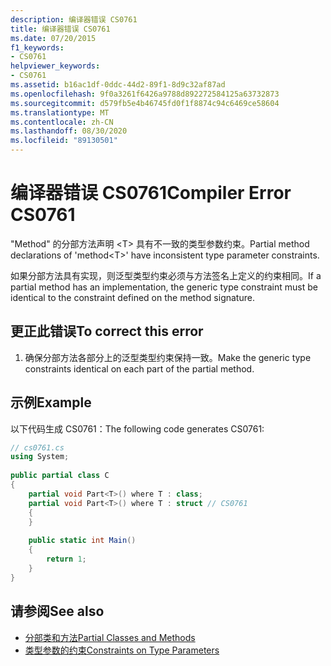 ```yaml
---
description: 编译器错误 CS0761
title: 编译器错误 CS0761
ms.date: 07/20/2015
f1_keywords:
- CS0761
helpviewer_keywords:
- CS0761
ms.assetid: b16ac1df-0ddc-44d2-89f1-8d9c32af87ad
ms.openlocfilehash: 9f0a3261f6426a9788d892272584125a63732873
ms.sourcegitcommit: d579fb5e4b46745fd0f1f8874c94c6469ce58604
ms.translationtype: MT
ms.contentlocale: zh-CN
ms.lasthandoff: 08/30/2020
ms.locfileid: "89130501"
---
```

# <a name="compiler-error-cs0761"></a><span data-ttu-id="50d90-103">编译器错误 CS0761</span><span class="sxs-lookup"><span data-stu-id="50d90-103">Compiler Error CS0761</span></span>
<span data-ttu-id="50d90-104">"Method" 的分部方法声明 \<T> 具有不一致的类型参数约束。</span><span class="sxs-lookup"><span data-stu-id="50d90-104">Partial method declarations of 'method\<T>' have inconsistent type parameter constraints.</span></span>  
  
 <span data-ttu-id="50d90-105">如果分部方法具有实现，则泛型类型约束必须与方法签名上定义的约束相同。</span><span class="sxs-lookup"><span data-stu-id="50d90-105">If a partial method has an implementation, the generic type constraint must be identical to the constraint defined on the method signature.</span></span>  
  
## <a name="to-correct-this-error"></a><span data-ttu-id="50d90-106">更正此错误</span><span class="sxs-lookup"><span data-stu-id="50d90-106">To correct this error</span></span>  
  
1. <span data-ttu-id="50d90-107">确保分部方法各部分上的泛型类型约束保持一致。</span><span class="sxs-lookup"><span data-stu-id="50d90-107">Make the generic type constraints identical on each part of the partial method.</span></span>  
  
## <a name="example"></a><span data-ttu-id="50d90-108">示例</span><span class="sxs-lookup"><span data-stu-id="50d90-108">Example</span></span>  
 <span data-ttu-id="50d90-109">以下代码生成 CS0761：</span><span class="sxs-lookup"><span data-stu-id="50d90-109">The following code generates CS0761:</span></span>  
  
```csharp  
// cs0761.cs  
using System;  
  
public partial class C  
{  
    partial void Part<T>() where T : class;  
    partial void Part<T>() where T : struct // CS0761  
    {  
    }  
  
    public static int Main()  
    {  
        return 1;  
    }  
}  
```  
  
## <a name="see-also"></a><span data-ttu-id="50d90-110">请参阅</span><span class="sxs-lookup"><span data-stu-id="50d90-110">See also</span></span>

- [<span data-ttu-id="50d90-111">分部类和方法</span><span class="sxs-lookup"><span data-stu-id="50d90-111">Partial Classes and Methods</span></span>](../programming-guide/classes-and-structs/partial-classes-and-methods.md)
- [<span data-ttu-id="50d90-112">类型参数的约束</span><span class="sxs-lookup"><span data-stu-id="50d90-112">Constraints on Type Parameters</span></span>](../programming-guide/generics/constraints-on-type-parameters.md)
